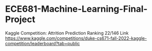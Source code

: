 # ECE681-Machine-Learning-Final-Project
Kaggle Competition: Attrition Prediction
Ranking 22/146
Link https://www.kaggle.com/competitions/duke-cs671-fall-2022-kaggle-competition/leaderboard?tab=public
